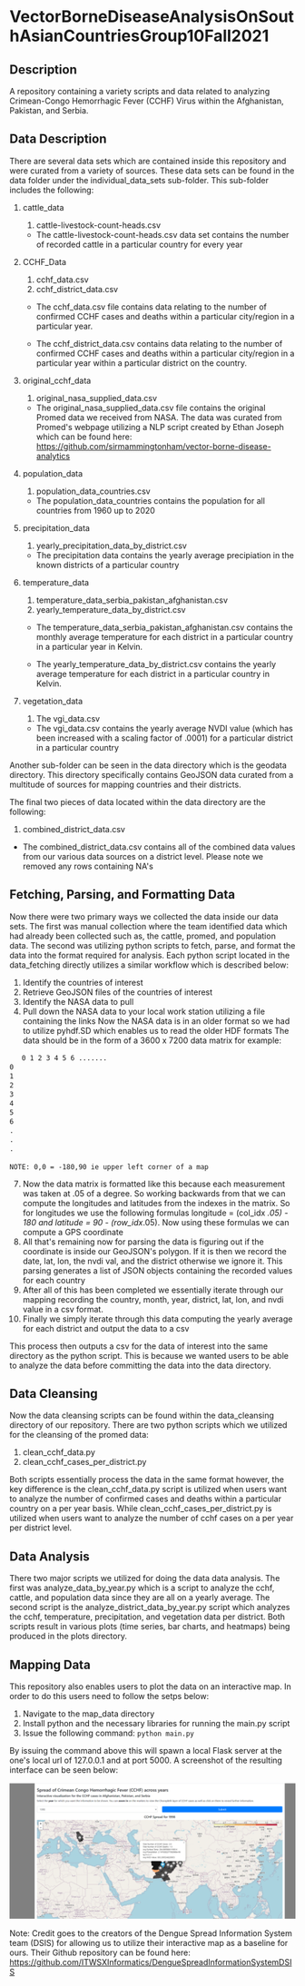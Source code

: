 # VectorBorneDiseaseAnalysisOnSouthAsianCountriesGroup10Fall2021 #

## Description ##
A repository containing a variety scripts and data related to analyzing Crimean-Congo Hemorrhagic Fever (CCHF) Virus within the Afghanistan, Pakistan, and Serbia.

## Data Description ##
There are several data sets which are contained inside this repository and were curated from a variety of sources. These data sets can be found in the data folder under the individual_data_sets sub-folder. This sub-folder includes the following:

1. cattle_data
    1. cattle-livestock-count-heads.csv
    
    * The cattle-livestock-count-heads.csv data set contains the number of recorded cattle in a particular country for every year

2. CCHF_Data
    1. cchf_data.csv
    2. cchf_district_data.csv

    * The cchf_data.csv file contains data relating to the number of confirmed CCHF cases and deaths within a particular city/region in a particular year. 
    
    * The cchf_district_data.csv contains data relating to the number of confirmed CCHF cases and deaths within a particular city/region in a particular year within a particular district on the country.

3. original_cchf_data
    1. original_nasa_supplied_data.csv 

    * The original_nasa_supplied_data.csv file contains the original Promed data we received from NASA. The data was curated from Promed's webpage utilizing a NLP script created by Ethan Joseph which can be found here: https://github.com/sirmammingtonham/vector-borne-disease-analytics

4. population_data
    1. population_data_countries.csv

    * The population_data_countries contains the population for all countries from 1960 up to 2020

5. precipitation_data
    1. yearly_precipitation_data_by_district.csv

    * The precipitation data contains the yearly average precipiation in the known districts of a particular country

6. temperature_data
    1. temperature_data_serbia_pakistan_afghanistan.csv
    2. yearly_temperature_data_by_district.csv

    * The temperature_data_serbia_pakistan_afghanistan.csv contains the monthly average temperature for each district in a particular country in a particular year in Kelvin.
    
    * The yearly_temperature_data_by_district.csv contains the yearly average temperature for each district in a particular country in Kelvin.

7. vegetation_data
    1. The vgi_data.csv

    * The vgi_data.csv contains the yearly average NVDI value (which has been increased with a scaling factor of .0001) for a particular district in a particular country

Another sub-folder can be seen in the data directory which is the geodata directory. This directory specifically contains GeoJSON data curated from a multitude of sources for mapping countries and their districts.

The final two pieces of data located within the data directory are the following:

1. combined_district_data.csv

* The combined_district_data.csv contains all of the combined data values from our various data sources on a district level. Please note we removed any rows containing NA's

## Fetching, Parsing, and Formatting Data ##
Now there were two primary ways we collected the data inside our data sets. The first was manual collection where the team identified data which had already been collected such as, the cattle, promed, and population data. The second was utilizing python scripts to fetch, parse, and format the data into the format required for analysis. Each python script located in the data_fetching directly utilizes a similar workflow which is described below:

1. Identify the countries of interest
2. Retrieve GeoJSON files of the countries of interest
3. Identify the NASA data to pull
4. Pull down the NASA data to your local work station utilizing a file containing the links
Now the NASA data is in an older format so we had to utilize pyhdf.SD which enables us to read the older HDF formats
The data should be in the form of a 3600 x 7200 data matrix for example:
```
   0 1 2 3 4 5 6 .......
0
1
2
3
4
5
6
.
.
.

NOTE: 0,0 = -180,90 ie upper left corner of a map
```
7. Now the data matrix is formatted like this because each measurement was taken at .05 of a degree. So working backwards from that we can compute the longitudes and latitudes from the indexes in the matrix. So for longitudes we use the following formulas longitude = (col_idx *.05) - 180  and latitude = 90 - (row_idx*.05). Now using these formulas we can compute a GPS coordinate
8. All that's remaining now for parsing the data is figuring out if the coordinate is inside our GeoJSON's polygon. If it is then we record the date, lat, lon, the nvdi val, and the district otherwise we ignore it. This parsing generates a list of JSON objects containing the recorded values for each country
9. After all of this has been completed we essentially iterate through our mapping recording the country, month, year, district, lat, lon, and nvdi value in a csv format.
10. Finally we simply iterate through this data computing the yearly average for each district and output the data to a csv

This process then outputs a csv for the data of interest into the same directory as the python script. This is because we wanted users to be able to analyze the data before committing the data into the data directory.

## Data Cleansing ##
Now the data cleansing scripts can be found within the data_cleansing directory of our repository. There are two python scripts which we utilized for the cleansing of the promed data:

1. clean_cchf_data.py
2. clean_cchf_cases_per_district.py

Both scripts essentially process the data in the same format however, the key difference is the clean_cchf_data.py script is utilized when users want to analyze the number of confirmed cases and deaths within a particular country on a per year basis. While clean_cchf_cases_per_district.py is utilized when users want to analyze the number of cchf cases on a per year per district level.

## Data Analysis ##
There two major scripts we utilized for doing the data data analysis. The first was analyze_data_by_year.py which is a script to analyze the cchf, cattle, and population data since they are all on a yearly average. The second script is the analyze_district_data_by_year.py script which analyzes the cchf, temperature, precipitation, and vegetation data per district. Both scripts result in various plots (time series, bar charts, and heatmaps) being produced in the plots directory.

## Mapping Data ##
This repository also enables users to plot the data on an interactive map. In order to do this users need to follow the setps below:

1. Navigate to the map_data directory
2. Install python and the necessary libraries for running the main.py script
3. Issue the following command: `python main.py`

By issuing the command above this will spawn a local Flask server at the one's local url of 127.0.0.1 and at port 5000. A screenshot of the resulting interface can be seen below:

![Interactive CCHF Data Map](readme_images/CCHFSIS_Homepage_Map.png)

Note: Credit goes to the creators of the Dengue Spread Information System team (DSIS) for allowing us to utilize their interactive map as a baseline for ours. Their Github repository can be found here: https://github.com/ITWSXInformatics/DengueSpreadInformationSystemDSIS